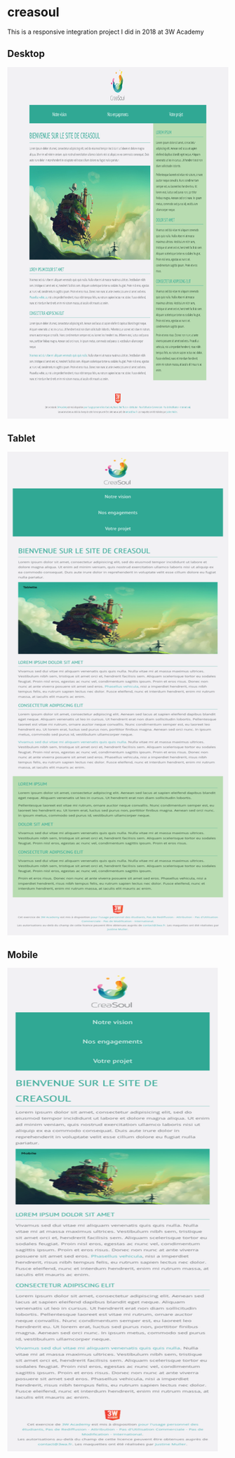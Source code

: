 # creasoul

This is a responsive integration project I did in 2018 at 3W Academy

## Desktop

<img src="https://github.com/albert0x22/creasoul/blob/master/maquette/desktop.png" alt="alt text" width="750px" height="800px">

## Tablet

<img src="https://github.com/albert0x22/creasoul/blob/master/maquette/tablette.png" alt="alt text" width="600px" height="1100px">

## Mobile 

<img src="https://github.com/albert0x22/creasoul/blob/master/maquette/mobile.png" alt="alt text" width="480px" height="1100px">

